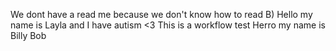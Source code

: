 We dont have a read me because we don't know how to read B)
Hello my name is Layla and I have autism <3
This is a workflow test
Herro my name is Billy Bob
